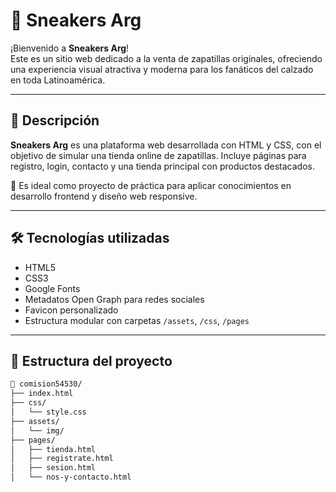 # 👟 Sneakers Arg

¡Bienvenido a **Sneakers Arg**!  
Este es un sitio web dedicado a la venta de zapatillas originales, ofreciendo una experiencia visual atractiva y moderna para los fanáticos del calzado en toda Latinoamérica.

---

## 📌 Descripción

**Sneakers Arg** es una plataforma web desarrollada con HTML y CSS, con el objetivo de simular una tienda online de zapatillas. Incluye páginas para registro, login, contacto y una tienda principal con productos destacados.

🧩 Es ideal como proyecto de práctica para aplicar conocimientos en desarrollo frontend y diseño web responsive.

---

## 🛠 Tecnologías utilizadas

- HTML5
- CSS3
- Google Fonts
- Metadatos Open Graph para redes sociales
- Favicon personalizado
- Estructura modular con carpetas `/assets`, `/css`, `/pages`

---

## 📂 Estructura del proyecto

```bash
📁 comision54530/
├── index.html
├── css/
│   └── style.css
├── assets/
│   └── img/
├── pages/
│   ├── tienda.html
│   ├── registrate.html
│   ├── sesion.html
│   └── nos-y-contacto.html
